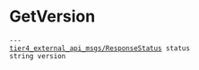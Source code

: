 # GetVersion

<div class="highlight"><pre><code>---
<a href="../../../tier4_external_api_msgs/msg/ResponseStatus">tier4_external_api_msgs/ResponseStatus</a> status
string version
</code></pre></div>
